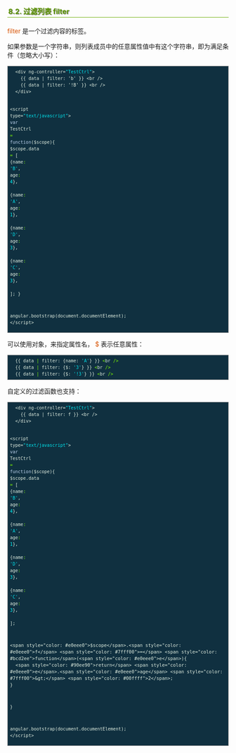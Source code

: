 <h2 style=" border-bottom: 1px solid #69ab01; color: #5e9802; padding: 2px; text-shadow: 1px 1px 1px gray; margin: 20px auto; font-size: medium;">8.2. 过滤列表 filter</h2>

<p style="margin: 15px 0;">
<i style=" color: #d75100; font-style: normal; ">filter</i> 是一个过滤内容的标签。
</p>
<p style="margin: 15px 0;">
如果参数是一个字符串，则列表成员中的任意属性值中有这个字符串，即为满足条件（忽略大小写）：
</p>

<div class="highlight" style="background: #103040"><pre style=" white-space: pre-wrap; word-wrap: break-word; border: 1px solid #888; font-size: small; line-height: 1.5em; padding: 5px;; color: #e0eee0; background: #103040;">  <span style="color: #e0eee0">&lt;div</span> <span style="color: #e0eee0">ng-controller=</span><span style="color: #00e5ee">&quot;TestCtrl&quot;</span><span style="color: #e0eee0">&gt;</span>
    {{ data | filter: &#39;b&#39; }} <span style="color: #e0eee0">&lt;br</span> <span style="color: #e0eee0">/&gt;</span>
    {{ data | filter: &#39;!B&#39; }} <span style="color: #e0eee0">&lt;br</span> <span style="color: #e0eee0">/&gt;</span>
  <span style="color: #e0eee0">&lt;/div&gt;</span>
  
  
  <span style="color: #e0eee0">&lt;script type=</span><span style="color: #00e5ee">&quot;text/javascript&quot;</span><span style="color: #e0eee0">&gt;</span>
  <span style="color: #bcd2ee">var</span> <span style="color: #e0eee0">TestCtrl</span> <span style="color: #7fff00">=</span> <span style="color: #bcd2ee">function</span>(<span style="color: #e0eee0">$scope</span>){
    <span style="color: #e0eee0">$scope</span>.<span style="color: #e0eee0">data</span> <span style="color: #7fff00">=</span> [
      {<span style="color: #e0eee0">name</span><span style="color: #7fff00">:</span> <span style="color: #00e5ee">&#39;B&#39;</span>, <span style="color: #e0eee0">age</span><span style="color: #7fff00">:</span> <span style="color: #00ffff">4</span>},  
      {<span style="color: #e0eee0">name</span><span style="color: #7fff00">:</span> <span style="color: #00e5ee">&#39;A&#39;</span>, <span style="color: #e0eee0">age</span><span style="color: #7fff00">:</span> <span style="color: #00ffff">1</span>},  
      {<span style="color: #e0eee0">name</span><span style="color: #7fff00">:</span> <span style="color: #00e5ee">&#39;D&#39;</span>, <span style="color: #e0eee0">age</span><span style="color: #7fff00">:</span> <span style="color: #00ffff">3</span>},  
      {<span style="color: #e0eee0">name</span><span style="color: #7fff00">:</span> <span style="color: #00e5ee">&#39;C&#39;</span>, <span style="color: #e0eee0">age</span><span style="color: #7fff00">:</span> <span style="color: #00ffff">3</span>},  
    ];
  }
  
  <span style="color: #e0eee0">angular</span>.<span style="color: #e0eee0">bootstrap</span>(<span style="color: #e0eee0">document</span>.<span style="color: #e0eee0">documentElement</span>);
  <span style="color: #e0eee0">&lt;/script&gt;</span>
</pre></div>


<p style="margin: 15px 0;">
可以使用对象，来指定属性名， <i style=" color: #d75100; font-style: normal; ">$</i> 表示任意属性：
</p>

<div class="highlight" style="background: #103040"><pre style=" white-space: pre-wrap; word-wrap: break-word; border: 1px solid #888; font-size: small; line-height: 1.5em; padding: 5px;; color: #e0eee0; background: #103040;">  {{ <span style="color: #e0eee0">data</span> <span style="color: #7fff00">|</span> <span style="color: #e0eee0">filter:</span> {<span style="color: #e0eee0">name:</span> <span style="color: #00e5ee">&#39;A&#39;</span>} }} <span style="color: #7fff00">&lt;</span><span style="color: #e0eee0">br</span> <span style="color: #7fff00">/&gt;</span>
  {{ <span style="color: #e0eee0">data</span> <span style="color: #7fff00">|</span> <span style="color: #e0eee0">filter:</span> {<span style="color: #e0eee0">$:</span> <span style="color: #00e5ee">&#39;3&#39;</span>} }} <span style="color: #7fff00">&lt;</span><span style="color: #e0eee0">br</span> <span style="color: #7fff00">/&gt;</span>
  {{ <span style="color: #e0eee0">data</span> <span style="color: #7fff00">|</span> <span style="color: #e0eee0">filter:</span> {<span style="color: #e0eee0">$:</span> <span style="color: #00e5ee">&#39;!3&#39;</span>} }} <span style="color: #7fff00">&lt;</span><span style="color: #e0eee0">br</span> <span style="color: #7fff00">/&gt;</span>
</pre></div>


<p style="margin: 15px 0;">
自定义的过滤函数也支持：
</p>

<div class="highlight" style="background: #103040"><pre style=" white-space: pre-wrap; word-wrap: break-word; border: 1px solid #888; font-size: small; line-height: 1.5em; padding: 5px;; color: #e0eee0; background: #103040;">  <span style="color: #e0eee0">&lt;div</span> <span style="color: #e0eee0">ng-controller=</span><span style="color: #00e5ee">&quot;TestCtrl&quot;</span><span style="color: #e0eee0">&gt;</span>
    {{ data | filter: f }} <span style="color: #e0eee0">&lt;br</span> <span style="color: #e0eee0">/&gt;</span>
  <span style="color: #e0eee0">&lt;/div&gt;</span>
  
  
  <span style="color: #e0eee0">&lt;script type=</span><span style="color: #00e5ee">&quot;text/javascript&quot;</span><span style="color: #e0eee0">&gt;</span>
  <span style="color: #bcd2ee">var</span> <span style="color: #e0eee0">TestCtrl</span> <span style="color: #7fff00">=</span> <span style="color: #bcd2ee">function</span>(<span style="color: #e0eee0">$scope</span>){
    <span style="color: #e0eee0">$scope</span>.<span style="color: #e0eee0">data</span> <span style="color: #7fff00">=</span> [
      {<span style="color: #e0eee0">name</span><span style="color: #7fff00">:</span> <span style="color: #00e5ee">&#39;B&#39;</span>, <span style="color: #e0eee0">age</span><span style="color: #7fff00">:</span> <span style="color: #00ffff">4</span>},  
      {<span style="color: #e0eee0">name</span><span style="color: #7fff00">:</span> <span style="color: #00e5ee">&#39;A&#39;</span>, <span style="color: #e0eee0">age</span><span style="color: #7fff00">:</span> <span style="color: #00ffff">1</span>},  
      {<span style="color: #e0eee0">name</span><span style="color: #7fff00">:</span> <span style="color: #00e5ee">&#39;D&#39;</span>, <span style="color: #e0eee0">age</span><span style="color: #7fff00">:</span> <span style="color: #00ffff">3</span>},  
      {<span style="color: #e0eee0">name</span><span style="color: #7fff00">:</span> <span style="color: #00e5ee">&#39;C&#39;</span>, <span style="color: #e0eee0">age</span><span style="color: #7fff00">:</span> <span style="color: #00ffff">3</span>},  
    ];
  
    <span style="color: #e0eee0">$scope</span>.<span style="color: #e0eee0">f</span> <span style="color: #7fff00">=</span> <span style="color: #bcd2ee">function</span>(<span style="color: #e0eee0">e</span>){
      <span style="color: #90ee90">return</span> <span style="color: #e0eee0">e</span>.<span style="color: #e0eee0">age</span> <span style="color: #7fff00">&gt;</span> <span style="color: #00ffff">2</span>;
    }
  }
  
  <span style="color: #e0eee0">angular</span>.<span style="color: #e0eee0">bootstrap</span>(<span style="color: #e0eee0">document</span>.<span style="color: #e0eee0">documentElement</span>);
  <span style="color: #e0eee0">&lt;/script&gt;</span>
</pre></div>
